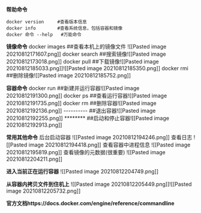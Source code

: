 **帮助命令**
```
docker version     #查看版本信息
docker info        #查看系统信息，包括容器和镜像
docker 命令 --help   #万能命令
```

**镜像命令**
docker images ##查看本机上的镜像文件 ![[Pasted image 20210812171607.png]]
docker search  ##搜索镜像![[Pasted image 20210812173018.png]]
docker pull ##下载镜像![[Pasted image 20210812185033.png]]![[Pasted image 20210812185350.png]]
docker rmi   ##删除镜像![[Pasted image 20210812185752.png]]


**容器命令**
docker run   ##新建并运行容器![[Pasted image 20210812191300.png]]
docker ps    ##查看运行容器![[Pasted image 20210812191735.png]]
docker rm    ##删除容器![[Pasted image 20210812192136.png]]
----------    ##退出容器![[Pasted image 20210812192255.png]]
********    ##启动和停止容器![[Pasted image 20210812192913.png]]


**常用其他命令**
后台启动容器 ![[Pasted image 20210812194246.png]]
查看日志 ![[Pasted image 20210812194418.png]]
查看容器中进程信息 ![[Pasted image 20210812195819.png]]
查看镜像的元数据(很重要) ![[Pasted image 20210812204211.png]]


**进入当前正在运行容器**
![[Pasted image 20210812204749.png]]


**从容器内拷贝文件到住机上**
![[Pasted image 20210812205449.png]]![[Pasted image 20210812205732.png]]


**官方文档https://docs.docker.com/engine/reference/commandline**